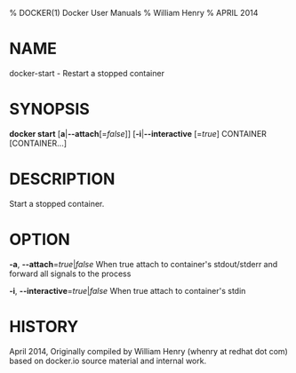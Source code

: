 % DOCKER(1) Docker User Manuals
% William Henry
% APRIL 2014
# NAME
docker-start - Restart a stopped container

# SYNOPSIS
**docker start** [**a**|**--attach**[=*false*]] [**-i**|**--interactive**
[=*true*] CONTAINER [CONTAINER...]

# DESCRIPTION

Start a stopped container.

# OPTION
**-a**, **--attach**=*true*|*false*
   When true attach to container's stdout/stderr and forward all signals to
the process

**-i**, **--interactive**=*true*|*false*
   When true attach to container's stdin

# HISTORY
April 2014, Originally compiled by William Henry (whenry at redhat dot com)
based on docker.io source material and internal work.
